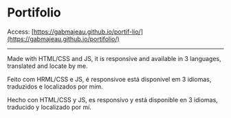 # Portifolio
Access: [https://gabmajeau.github.io/portif-lio/](https://gabmajeau.github.io/portifolio/)

---

Made with HTML/CSS and JS, it is responsive and available in 3 languages, translated and locate by me.

Feito com HRML/CSS e JS, é responsivoe está disponivel em 3 idiomas, traduzidos e localizados por mim.

Hecho con HTML/CSS y JS, es responsivo y está disponible en 3 idiomas, traducido y localizado por mí.
